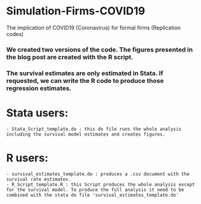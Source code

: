 # Simulation-Firms-COVID19
The implication of COVID19 (Coronavirus) for formal firms (Replication codes)

### We created two versions of the code. The figures presented in the blog post are created with the R script. 
### The survival estimates are only estimated in Stata. If requested, we can write the R code to produce those regression estimates.

# Stata users: 
	- Stata_Script_template.do : this do file runs the whole analysis including the survival model estimates and creates figures. 
# R users: 
	- survival_estimates_template.do : produces a .csv document with the survival rate estimates.	
	- R_Script_template.R : this Script produces the whole analysis except for the survival model. To produce the full analysis it need to be combined with the stata do file 'survival_estimates_template.do'
